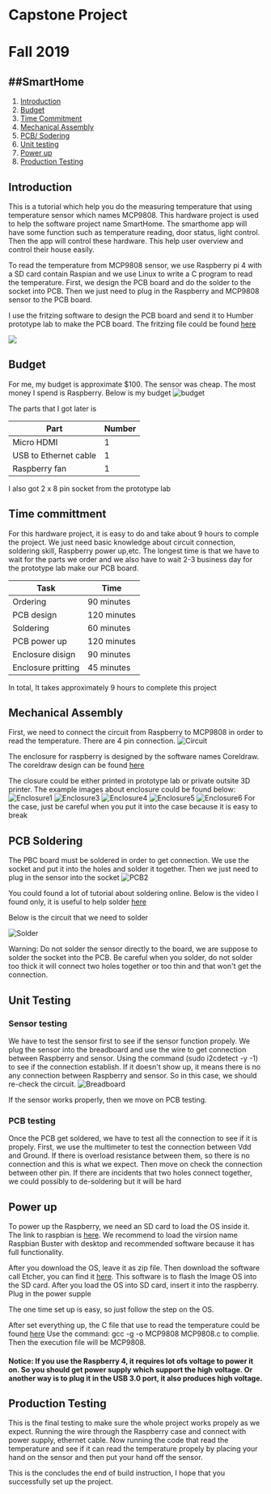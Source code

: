 # Capstone Project
# Fall 2019

##SmartHome
----------
1. [Introduction](#introduction)
2. [Budget](#budget)
3. [Time Commitment](#time-committment)
4. [Mechanical Assembly](#mechanical-assembly)
5. [PCB/ Sodering](#pcb-soldering)
6. [Unit testing](#unit-testing)
7. [Power up](#power-up)
8. [Production Testing](#production-testing)


## Introduction

This is a tutorial which help you do the measuring temperature that using temperature sensor which names MCP9808. This hardware project is used to help the software project name SmartHome. The smarthome app will have some function such as temperature reading, door status, light control. Then the app will control these hardware. This help user overview and control their house easily.

To read the temperature from MCP9808 sensor, we use Raspberry pi 4 with a SD card contain Raspian and we use Linux to write a C program to read the temperature. First, we design the PCB board and do the solder to the socket into PCB. Then we just need to plug in the Raspberry and MCP9808 sensor to the PCB board.

I use the fritzing software to design the PCB board and send it to Humber prototype lab to make the PCB board. The fritzing file could be found [here](https://github.com/diepbaoquy97/SmartHome/blob/master/BaoQuyDiep-Latest.fzz)

![](/Images/Diagram.png)

## Budget
For me, my budget is approximate $100. The sensor was cheap. The most money I spend is Raspberry. Below is my budget
![budget](/Images/budget.png)

The parts that I got later is 

| Part      | Number |
| ----------- | ----------- |
| Micro HDMI   | 1        |
| USB to Ethernet cable   | 1        |
| Raspberry fan   | 1        |



I also got 2 x 8 pin socket from the prototype lab

## Time committment 
For this hardware project, it is easy to do and take about 9 hours to comple the project. We just need basic knowledge about circuit connection, soldering skill, Raspberry power up,etc. The longest time is that we have to wait for the parts we order and we also have to wait 2-3 business day for the prototype lab make our PCB board.

| Task      | Time |
| ----------- | ----------- |
| Ordering   | 90 minutes        |
| PCB design   | 120 minutes        |
| Soldering   | 60 minutes        |
| PCB power up   | 120 minutes        |
| Enclosure disign   | 90 minutes        |
| Enclosure pritting   | 45 minutes        |

In total, It takes approximately 9 hours to complete this project

## Mechanical Assembly
First, we need to connect the circuit from Raspberry to MCP9808 in order to read the temperature. There are 4 pin connection.
![Circuit](/Images/circuit.png)

The enclosure for raspberry is designed by the software names Coreldraw. The coreldraw design can be found 
[here](https://github.com/diepbaoquy97/SmartHome/blob/master/BaoCorel17comple.cdr)

The closure could be either printed in prototype lab or private outsite 3D printer.
The example images about enclosure could be found below:
![Enclosure1](/Images/Enclosure1.jpg)
![Enclosure3](/Images/Enclosure3.jpg)
![Enclosure4](/Images/Enclosure4.jpg)
![Enclosure5](/Images/Enclosure5.jpg)
![Enclosure6](/Images/Enclosure6.jpg)
For the case, just be careful when you put it into the case because it is easy to break

## PCB Soldering
The PBC board must be soldered in order to get connection. We use the socket and put it into the holes and solder it together. Then we just need to plug in the sensor into the socket
![PCB2](/Images/PCB2.jpg)

You could found a lot of tutorial about soldering online. Below is the video I found only, it is useful to help solder
[here](https://www.youtube.com/watch?v=aP_ebVWYzSk)

Below is the circuit that we need to solder

![Solder](/Images/BaoQuyDiep-Latest_pcb.png)

Warning: Do not solder the sensor directly to the board, we are suppose to solder the socket into the PCB. Be careful when you solder, do not solder too thick it will connect two holes together or too thin and that won't get the connection.

## Unit Testing

### Sensor testing
We have to test the sensor first to see if the sensor function propely. We plug the sensor into the breadboard and use the wire to get connection between Raspberry and sensor. Using the command (sudo i2cdetect -y -1) to see if the connection establish. If it doesn't show up, it means there is no any connection between Raspberry and sensor. So in this case, we should re-check the circuit.
![Breadboard](/Images/BaoQuyDiep-Latest_bb.png)

If the sensor works properly, then we move on PCB testing.

### PCB testing
Once the PCB get soldered, we have to test all the connection to see if it is propely. First, we use the multimeter to test the connection between Vdd and Ground. If there is overload resistance between them, so there is no connection and this is what we expect. Then move on check the connection between other pin.
If there are incidents that two holes connect together, we could possibly to de-soldering but it will be hard

## Power up

To power up the Raspberry, we need an SD card to load the OS inside it. The link to raspbian is 
[here](https://www.raspberrypi.org/downloads/raspbian/). We recommend to load the virsion name Raspbian Buster with desktop and recommended software because it has full functionality. 

After you download the OS, leave it as zip file. Then download the software call Etcher, you can find it 
[here](https://www.balena.io/etcher/). This software is to flash the Image OS into the SD card. After you load the OS into SD card, insert it into the raspberry. Plug in the power supple

The one time set up is easy, so just follow the step on the OS.

After set everything up, the C file that use to read the temperature could be found 
[here](https://github.com/diepbaoquy97/SmartHome/blob/master/MCP9808.c)
Use the command: gcc -g -o MCP9808 MCP9808.c to complie. Then the execution file will be MCP9808.
#### Notice: If you use the Raspberry 4, it requires lot ofs voltage to power it on. So you should get power supply which support the high voltage. Or another way is to plug it in the USB 3.0 port, it also produces high voltage.

## Production Testing

This is the final testing to make sure the whole project works propely as we expect. Running the wire through the Raspberry case and connect with power supply, ethernet cable. Now running the code that read the temperature and see if it can read the temperature propely by placing your hand on the sensor and then put your hand off the sensor.

This is the concludes the end of build instruction, I hope that you successfully set up the project. 
